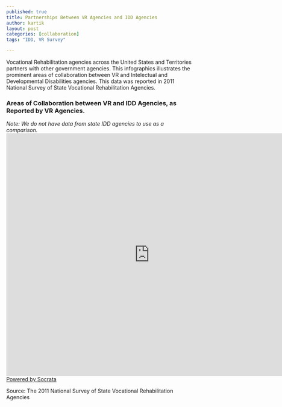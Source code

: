 ```yaml
---
published: true
title: Partnerships Between VR Agencies and IDD Agencies
author: kartik
layout: post
categories: [collaboration]
tags: "IDD, VR Survey"

---
```


Vocational Rehabilitation agencies across the United States and Territories partners with other government agencies. This infographics illustrates the prominent areas of collaboration between VR and Intelectual and Developmental Disabilities agencies. This data was reported in 2011 National Survey of State Vocational Rehabilitation Agencies. 
<h3>Areas of Collaboration between VR and IDD Agencies, as Reported by VR Agencies.</h3>
<em>Note: We do not have data from state IDD agencies to use as a comparison.</em>
<div><iframe width="760px" height="646px" frameborder="0" scrolling="no" src="https://opendata.socrata.com/w/vpcc-h6ia/y34g-bnf3?cur=pJujUa8nsZs&amp;from=root"></iframe><a href="http://www.socrata.com/" target="_blank">Powered by Socrata</a>

</div>
<p>Source: The 2011 National Survey of State Vocational Rehabilitation Agencies</p>
